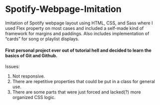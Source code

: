 # Spotify-Webpage-Imitation
Imitation of Spotify webpage layout using HTML, CSS, and Sass where I used Flex property on most cases and included a self-made kind of framework for margins and paddings. Also includes implementation of “cards” for song or playlist displays.

#### First personal project ever out of tutorial hell and decided to learn the basics of Git and Github.
Issues:
1. Not responsive.
2. There are repetitive properties that could be put in a class for general use.
3. There are some parts that were just forced and lacked(?) more organized CSS logic.
